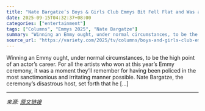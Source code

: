 ```yaml
---
title: "Nate Bargatze’s Boys & Girls Club Emmys Bit Fell Flat and Was a Clumsy Exercise in Celebrity Humiliation"
date: 2025-09-15T04:32:37+08:00
categories: ["entertainment"]
tags: ["Columns", "Emmys 2025", "Nate Bargatze"]
summary: "Winning an Emmy ought, under normal circumstances, to be the high point of an actor&#8217;s career. For all the artists who won at this year’s Emmy ceremony, it was a moment they’ll remember for havin"
source_url: "https://variety.com/2025/tv/columns/boys-and-girls-club-emmys-joke-falls-flat-1236519100/"
---
```


Winning an Emmy ought, under normal circumstances, to be the high point of an actor&#8217;s career. For all the artists who won at this year’s Emmy ceremony, it was a moment they’ll remember for having been policed in the most sanctimonious and irritating manner possible. Nate Bargatze, the ceremony’s disastrous host, set forth that he [&#8230;]

---

*来源: [原文链接](https://variety.com/2025/tv/columns/boys-and-girls-club-emmys-joke-falls-flat-1236519100/)*
